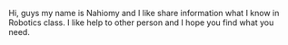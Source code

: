 Hi, guys my name is Nahiomy and I like share information what I know in Robotics class. I like help to other person and I hope you find what you need.
